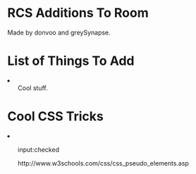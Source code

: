 <h1>RCS Additions To Room</h1>
Made by donvoo and greySynapse.

<h1>List of Things To Add</h1>
<li>
  <ol>
    Cool stuff.
  </ol>
</li>

<h1>Cool CSS Tricks</h1>
<li>
  <ol>
    <p>input:checked</p>
  </ol>
  <ol>
    <p>http://www.w3schools.com/css/css_pseudo_elements.asp</p>
  </ol>
</li>
